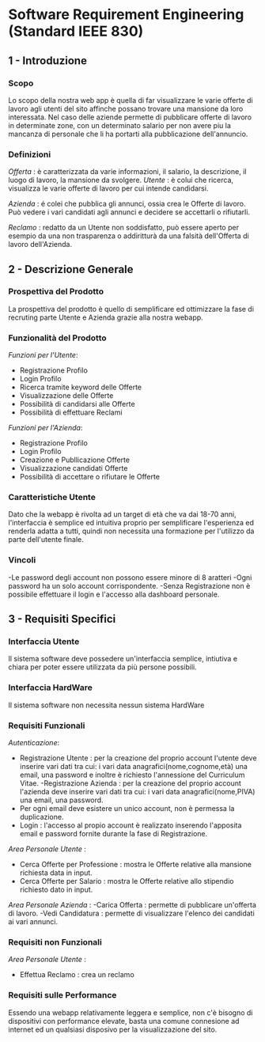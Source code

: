 # Software Requirement Engineering (Standard IEEE 830)
## 1 - Introduzione
### Scopo ###
Lo scopo della nostra web app è quella di far visualizzare le varie offerte di lavoro agli utenti del sito affinche possano trovare una mansione da loro interessata. Nel caso delle aziende permette di pubblicare offerte di lavoro in determinate zone, con un determinato salario per non avere piu la mancanza di personale che li ha portarti alla pubblicazione dell'annuncio.
### Definizioni ###
*Offerta* : è caratterizzata da varie informazioni, il salario, la descrizione, il luogo di lavoro, la mansione da svolgere.
*Utente* : è colui che ricerca, visualizza le varie offerte di lavoro per cui intende candidarsi.

*Azienda* : é colei che pubblica gli annunci, ossia crea le Offerte di lavoro. Può vedere i vari candidati agli annunci e decidere se accettarli o rifiutarli.

*Reclamo* : redatto da un Utente non soddisfatto, può essere aperto per esempio da una non trasparenza o addiritturà da una falsità dell'Offerta di lavoro dell'Azienda.
## 2 - Descrizione Generale
### Prospettiva del Prodotto ###
La prospettiva del prodotto è quello di semplificare ed ottimizzare la fase di recruting parte Utente e Azienda grazie alla nostra webapp.
### Funzionalità del Prodotto ###
*Funzioni per l'Utente*:
- Registrazione Profilo
- Login Profilo
- Ricerca tramite keyword delle Offerte
- Visualizzazione delle Offerte 
- Possibilità di candidarsi alle Offerte
- Possibilità di effettuare Reclami

*Funzioni per l'Azienda*:
- Registrazione Profilo
- Login Profilo
- Creazione e Publlicazione Offerte
- Visualizzazione candidati Offerte
- Possibilità di accettare o rifiutare le Offerte
### Caratteristiche Utente ###
Dato che la webapp è rivolta ad un target di età che va dai 18-70 anni, l'interfaccia è semplice ed intuitiva proprio per semplificare l'esperienza ed renderla adatta a tutti, quindi non necessita una formazione per l'utilizzo da parte dell'utente finale.
### Vincoli ###
-Le password degli account non possono essere minore di 8  aratteri
-Ogni password ha un solo account corrispondente.
-Senza Registrazione non è possibile effettuare il login e l'accesso alla dashboard personale.
## 3 - Requisiti Specifici
### Interfaccia Utente ###
Il sistema software deve possedere un'interfaccia semplice, intiutiva e chiara per poter essere utilizzata da più persone possibili.
### Interfaccia HardWare ###
Il sistema software non necessita nessun sistema HardWare
### Requisiti Funzionali ###
*Autenticazione*:
- Registrazione Utente : per la creazione del proprio account l'utente deve inserire vari dati tra cui: i vari data anagrafici(nome,cognome,età) una email, una password e inoltre è richiesto l'annessione del Curriculum Vitae.
-Registrazione Azienda : per la creazione del proprio account l'azienda deve inserire vari dati tra cui: i vari data anagrafici(nome,PIVA) una email, una password.
- Per ogni email deve esistere un unico account, non è permessa la duplicazione.
- Login : l'accesso al propio account è realizzato inserendo l'apposita email e password fornite durante la fase di Registrazione.

*Area Personale Utente* :
- Cerca Offerte per Professione : mostra le Offerte relative alla mansione richiesta data in input.
- Cerca Offerte per Salario : mostra le Offerte relative allo stipendio richiesto dato in input.

*Area Personale Azienda* :
-Carica Offerta : permette di pubblicare un'offerta di lavoro.
-Vedi Candidatura : permette di visualizzare l'elenco dei candidati ai vari annunci.
### Requisiti non Funzionali ###
*Area Personale Utente* :
- Effettua Reclamo : crea un reclamo
### Requisiti sulle Performance ###
Essendo una webapp relativamente leggera e semplice, non c'è bisogno di dispositivi con performance elevate, basta una comune connesione ad internet ed un qualsiasi disposivo per la visualizzazione del sito.





